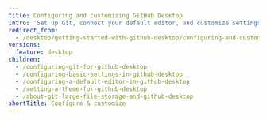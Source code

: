 ```yaml
---
title: Configuring and customizing GitHub Desktop
intro: 'Set up Git, connect your default editor, and customize settings to align GitHub Desktop with your workflow.'
redirect_from:
  - /desktop/getting-started-with-github-desktop/configuring-and-customizing-github-desktop
versions:
  feature: desktop
children:
  - /configuring-git-for-github-desktop
  - /configuring-basic-settings-in-github-desktop
  - /configuring-a-default-editor-in-github-desktop
  - /setting-a-theme-for-github-desktop
  - /about-git-large-file-storage-and-github-desktop
shortTitle: Configure & customize
---
```


